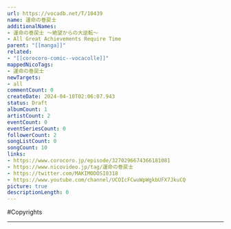 ```yaml
---
url: https://vocadb.net/T/10439
name: 運命の巻戻士
additionalNames: 
- 運命の巻戻士 〜絶望からの大逆転〜
- All Great Achievements Require Time
parent: "[[manga]]"
related:
- "[[corocoro-comic--vocacolle]]"
mappedNicoTags:
- 運命の巻戻士
newTargets:
- all
commentCount: 0
createDate: 2024-04-10T02:06:07.943
status: Draft
albumCount: 1
artistCount: 2
eventCount: 0
eventSeriesCount: 0
followerCount: 2
songListCount: 0
songCount: 10
links: 
- https://www.corocoro.jp/episode/3270296674366181081
- https://www.nicovideo.jp/tag/運命の巻戻士
- https://twitter.com/MAKIMODOSI0318
- https://www.youtube.com/channel/UCOIcFCwuWpWgkbUFX7JkuCQ
picture: true
descriptionLength: 0
---
```


#Copyrights



---

